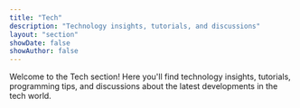 ```yaml
---
title: "Tech"
description: "Technology insights, tutorials, and discussions"
layout: "section"
showDate: false
showAuthor: false
---
```


Welcome to the Tech section! Here you'll find technology insights, tutorials, programming tips, and discussions about the latest developments in the tech world.
